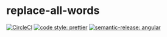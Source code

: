 # replace-all-words

[![CircleCI](https://dl.circleci.com/status-badge/img/gh/HiromiShikata/replace-all-words/tree/main.svg?style=svg)](https://dl.circleci.com/status-badge/redirect/gh/HiromiShikata/replace-all-words/tree/main)
[![code style: prettier](https://img.shields.io/badge/code_style-prettier-ff69b4.svg?style=flat-square)](https://github.com/prettier/prettier)
[![semantic-release: angular](https://img.shields.io/badge/semantic--release-angular-e10079?logo=semantic-release)](https://github.com/semantic-release/semantic-release)
